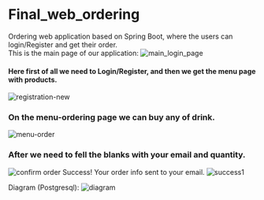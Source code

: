# Final_web_ordering
Ordering web application based on Spring Boot, where the users can login/Register and get their order.
<br>
This is the main page of our application:
![main_login_page](https://user-images.githubusercontent.com/73636880/172006962-eb07b9f9-4973-498d-8a1e-e87d98b07c24.png)
#### Here first of all we need to Login/Register, and then we get the menu page with products.
![registration-new](https://user-images.githubusercontent.com/73636880/172008999-c1f20e69-c355-492b-9fba-fe359d991065.png)
### On the menu-ordering page we can buy any of drink.
![menu-order](https://user-images.githubusercontent.com/73636880/172009457-85316435-c82a-46ef-a567-ae08d420a293.png)
### After we need to fell the blanks with your email and quantity.
![confirm order](https://user-images.githubusercontent.com/73636880/172010170-58a7a362-0c0a-477c-aabb-b43d09803b74.png)
Success! Your order info sent to your email.
![success1](https://user-images.githubusercontent.com/73636880/172010472-a10a8d2a-4d87-4c70-8b80-67d316133ed6.png)

Diagram (Postgresql):
![diagram](https://user-images.githubusercontent.com/73636880/172011725-7f24932b-b647-496a-9060-c4201956d397.png)






